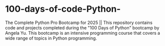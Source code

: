 # 100-days-of-code-Python-
The Complete Python Pro Bootcamp for 2025 || This repository contains code and projects completed during the "100 Days of Python" bootcamp by Angela Yu. This bootcamp is an intensive programming course that covers a wide range of topics in Python programming.
